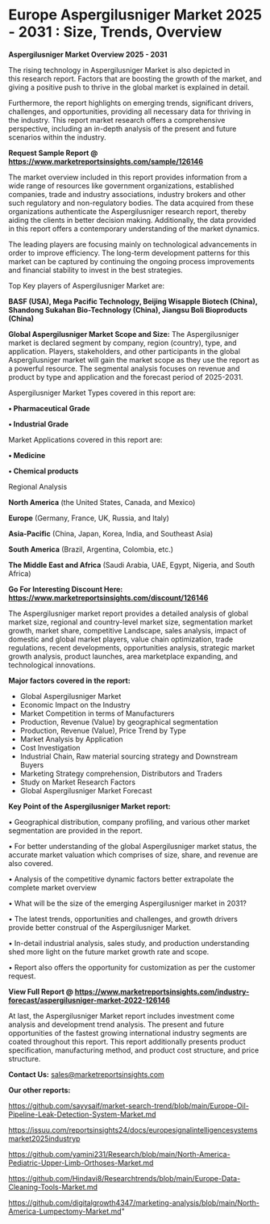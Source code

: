# Europe Aspergilusniger Market 2025 - 2031 : Size, Trends, Overview

<Strong> Aspergilusniger Market Overview 2025 - 2031</strong>

The rising technology in Aspergilusniger Market is also depicted in this research report. Factors that are boosting the growth of the market, and giving a positive push to thrive in the global market is explained in detail.

Furthermore, the report highlights on emerging trends, significant drivers, challenges, and opportunities, providing all necessary data for thriving in the industry. This report market research offers a comprehensive perspective, including an in-depth analysis of the present and future scenarios within the industry.

<strong>Request Sample Report @ <a href=https://www.marketreportsinsights.com/sample/126146>https://www.marketreportsinsights.com/sample/126146</a></strong>

The market overview included in this report provides information from a wide range of resources like government organizations, established companies, trade and industry associations, industry brokers and other such regulatory and non-regulatory bodies. The data acquired from these organizations authenticate the Aspergilusniger research report, thereby aiding the clients in better decision making. Additionally, the data provided in this report offers a contemporary understanding of the market dynamics.

The leading players are focusing mainly on technological advancements in order to improve efficiency. The long-term development patterns for this market can be captured by continuing the ongoing process improvements and financial stability to invest in the best strategies.

Top Key players of Aspergilusniger Market are:

<strong>BASF (USA), Mega Pacific Technology, Beijing Wisapple Biotech (China), Shandong Sukahan Bio-Technology (China), Jiangsu Boli Bioproducts (China)</strong>

<strong><b>Global Aspergilusniger Market Scope and Size:</b></strong>
The Aspergilusniger market is declared segment by company, region (country), type, and application. Players, stakeholders, and other participants in the global Aspergilusniger market will gain the market scope as they use the report as a powerful resource. The segmental analysis focuses on revenue and product by type and application and the forecast period of 2025-2031.

Aspergilusniger Market Types covered in this report are:

<strong>• Pharmaceutical Grade

• Industrial Grade</strong>

Market Applications covered in this report are:

<strong>• Medicine

• Chemical products</strong> 

Regional Analysis

<strong>North America</strong> (the United States, Canada, and Mexico)

<strong>Europe</strong> (Germany, France, UK, Russia, and Italy)

<strong>Asia-Pacific</strong> (China, Japan, Korea, India, and Southeast Asia)

<strong>South America</strong> (Brazil, Argentina, Colombia, etc.)

<strong>The Middle East and Africa</strong> (Saudi Arabia, UAE, Egypt, Nigeria, and South Africa)

<strong>Go For Interesting Discount Here: <a href=https://www.marketreportsinsights.com/discount/126146>https://www.marketreportsinsights.com/discount/126146</a></strong>

The Aspergilusniger market report provides a detailed analysis of global market size, regional and country-level market size, segmentation market growth, market share, competitive Landscape, sales analysis, impact of domestic and global market players, value chain optimization, trade regulations, recent developments, opportunities analysis, strategic market growth analysis, product launches, area marketplace expanding, and technological innovations.

<strong><b>Major factors covered in the report:</b></strong>
<ul>
  <li>Global Aspergilusniger Market </li>
  <li>Economic Impact on the Industry</li>
  <li>Market Competition in terms of Manufacturers</li>
  <li>Production, Revenue (Value) by geographical segmentation</li>
  <li>Production, Revenue (Value), Price Trend by Type</li>
  <li>Market Analysis by Application</li>
  <li>Cost Investigation</li>
  <li>Industrial Chain, Raw material sourcing strategy and Downstream Buyers</li>
  <li>Marketing Strategy comprehension, Distributors and Traders</li>
  <li>Study on Market Research Factors</li>
  <li>Global Aspergilusniger Market Forecast</li>
</ul>

<strong><b>Key Point of the Aspergilusniger Market report:</b></strong>

• Geographical distribution, company profiling, and various other market segmentation are provided in the report.

• For better understanding of the global Aspergilusniger market status, the accurate market valuation which comprises of size, share, and revenue are also covered.

• Analysis of the competitive dynamic factors better extrapolate the complete market overview

• What will be the size of the emerging Aspergilusniger market in 2031?

• The latest trends, opportunities and challenges, and growth drivers provide better construal of the Aspergilusniger Market.

• In-detail industrial analysis, sales study, and production understanding shed more light on the future market growth rate and scope.

• Report also offers the opportunity for customization as per the customer request.

<strong><b>View Full Report @ <a href=https://www.marketreportsinsights.com/industry-forecast/aspergilusniger-market-2022-126146>https://www.marketreportsinsights.com/industry-forecast/aspergilusniger-market-2022-126146</a></b></strong>


At last, the Aspergilusniger Market report includes investment come analysis and development trend analysis. The present and future opportunities of the fastest growing international industry segments are coated throughout this report. This report additionally presents product specification, manufacturing method, and product cost structure, and price structure.

<strong>Contact Us:</strong>
sales@marketreportsinsights.com

<strong>Our other reports:</strong>

<a href=https://github.com/sayysaif/market-search-trend/blob/main/Europe-Oil-Pipeline-Leak-Detection-System-Market.md>https://github.com/sayysaif/market-search-trend/blob/main/Europe-Oil-Pipeline-Leak-Detection-System-Market.md</a>

<a href=https://issuu.com/reportsinsights24/docs/europesignalintelligencesystemsmarket2025industryp>https://issuu.com/reportsinsights24/docs/europesignalintelligencesystemsmarket2025industryp</a>

<a href=https://github.com/yamini231/Research/blob/main/North-America-Pediatric-Upper-Limb-Orthoses-Market.md>https://github.com/yamini231/Research/blob/main/North-America-Pediatric-Upper-Limb-Orthoses-Market.md</a>

<a href=https://github.com/Hindavi8/Researchtrends/blob/main/Europe-Data-Cleaning-Tools-Market.md>https://github.com/Hindavi8/Researchtrends/blob/main/Europe-Data-Cleaning-Tools-Market.md</a>

<a href=https://github.com/digitalgrowth4347/marketing-analysis/blob/main/North-America-Lumpectomy-Market.md>https://github.com/digitalgrowth4347/marketing-analysis/blob/main/North-America-Lumpectomy-Market.md</a>"
